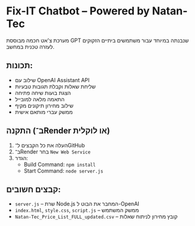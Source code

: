 # Fix-IT Chatbot – Powered by Natan-Tec

מערכת צ'אט חכמה מבוססת GPT שנבנתה במיוחד עבור משתמשים ביתיים הזקוקים לעזרה טכנית במחשב.

## תכונות:
- שילוב עם OpenAI Assistant API
- שליחת שאלות וקבלת תגובות טבעיות
- הצגת בועות שיחה פתיחה
- התאמה מלאה למובייל
- שילוב מחירון תיקונים מקיף
- ממשק עברי מותאם אישית

## התקנה (ב־Render או לוקלית)
1. העלה את כל הקבצים ל־GitHub
2. ב־Render בחר `New Web Service`
3. הגדר:
   - Build Command: `npm install`
   - Start Command: `node server.js`

## קבצים חשובים:
- `server.js` – שרת Node.js המחבר את הבוט ל-OpenAI
- `index.html`, `style.css`, `script.js` – ממשק המשתמש
- `Natan-Tec_Price_List_FULL_updated.csv` – קובץ מחירון לניתוח שאלות